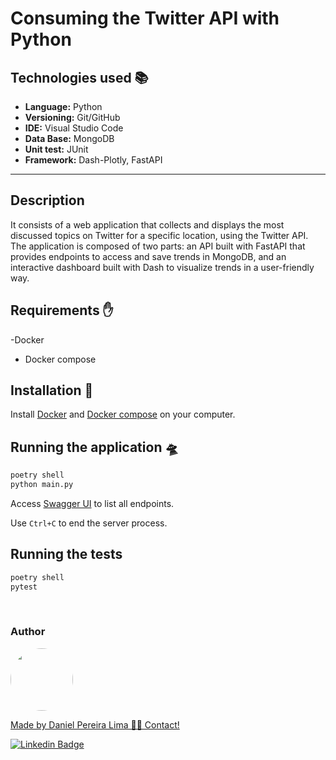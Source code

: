 # Consuming the Twitter API with Python

## Technologies used 📚

* **Language:** Python
* **Versioning:** Git/GitHub
* **IDE:** Visual Studio Code
* **Data Base:** MongoDB
* **Unit test:** JUnit
* **Framework:** Dash-Plotly, FastAPI

---

## Description

It consists of a web application that collects and displays the most discussed topics on Twitter for a specific location, using the Twitter API. The application is composed of two parts: an API built with FastAPI that provides endpoints to access and save trends in MongoDB, and an interactive dashboard built with Dash to visualize trends in a user-friendly way.

## Requirements ✋

-Docker
- Docker compose

## Installation 💽

Install [Docker](https://www.docker.com) and [Docker compose](https://docs.docker.com/compose/) on your computer.

## Running the application 🛸

```sh
poetry shell
python main.py
```

Access [Swagger UI](http://localhost:8000/docs) to list all endpoints.

Use `Ctrl+C` to end the server process.

## Running the tests   

```sh
poetry shell
pytest
```

<br>

<h3>Author</h3>

<a href="https://www.linkedin.com/in/danielpereiralima/">
 <img style="border-radius: 50%;" src="https://avatars.githubusercontent.com/u/96916005?v=4" width="100px;" alt=""/>

Made by Daniel Pereira Lima 👋🏽 Contact!

[![Linkedin Badge](https://img.shields.io/badge/-Daniel-blue?style=flat-square&logo=Linkedin&logoColor=white&link=https://www.linkedin.com/in/danielpereiralima/)](https://www.linkedin.com/in/danielpereiralima/)


